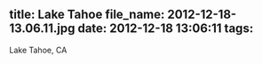 title: Lake Tahoe
file_name: 2012-12-18-13.06.11.jpg
date: 2012-12-18 13:06:11
tags:
---

Lake Tahoe, CA